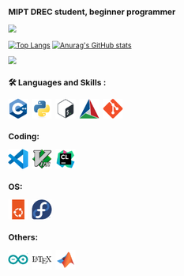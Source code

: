### MIPT DREC student, beginner programmer

![](https://komarev.com/ghpvc/?username=AntonAnisimovMIPT)

[![Top Langs](https://github-readme-stats.vercel.app/api/top-langs/?username=AntonAnisimovMIPT&layout=compact)](https://github.com/anuraghazra/github-readme-stats)
[![Anurag's GitHub stats](https://github-readme-stats.vercel.app/api?username=AntonAnisimovMIPT&show_icons=true)](https://github.com/anuraghazra/github-readme-stats)

![](https://leetcard.jacoblin.cool/AntonAnisimovMIPT)

### :hammer_and_wrench: Languages and Skills :
<div>
  <img src="https://github.com/devicons/devicon/blob/master/icons/cplusplus/cplusplus-original.svg"  width="40" height="40"/>&nbsp;
  <img src="https://github.com/devicons/devicon/blob/master/icons/python/python-original.svg"  width="40" height="40"/>&nbsp;
  <img src="https://github.com/devicons/devicon/blob/master/icons/bash/bash-original.svg" width="40" height="40"/>&nbsp;
  <img src="https://github.com/devicons/devicon/blob/master/icons/cmake/cmake-original.svg" width="40" height="40"/>&nbsp;
  <img src="https://github.com/devicons/devicon/blob/master/icons/git/git-original.svg"  width="40" height="40"/>&nbsp;
</div>

### Coding:
<div>
  <img src="https://github.com/devicons/devicon/blob/master/icons/vscode/vscode-original.svg"  width="40" height="40"/>&nbsp;
  <img src="https://github.com/devicons/devicon/blob/master/icons/vim/vim-original.svg"  width="40" height="40"/>&nbsp;
  <img src="https://github.com/devicons/devicon/blob/master/icons/clion/clion-original.svg"  width="40" height="40"/>&nbsp;
</div>


### OS:
<div>
  <img src="https://github.com/devicons/devicon/blob/master/icons/ubuntu/ubuntu-original.svg"  width="40" height="40"/>&nbsp;
  <img src="https://github.com/devicons/devicon/blob/master/icons/fedora/fedora-original.svg"  width="40" height="40"/>&nbsp;
</div>

### Others:
<div>
  <img src="https://github.com/devicons/devicon/blob/master/icons/arduino/arduino-original.svg" width="40" height="40"/>&nbsp;
  <img src="https://github.com/devicons/devicon/blob/master/icons/latex/latex-original.svg"  width="40" height="40"/>&nbsp;
  <img src="https://github.com/devicons/devicon/blob/master/icons/matlab/matlab-original.svg"  width="40" height="40"/>&nbsp;

</div>




